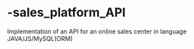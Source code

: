 # -sales_platform_API
Implementation of an API for an online sales center in language JAVA/JS/MySQL(ORM)

